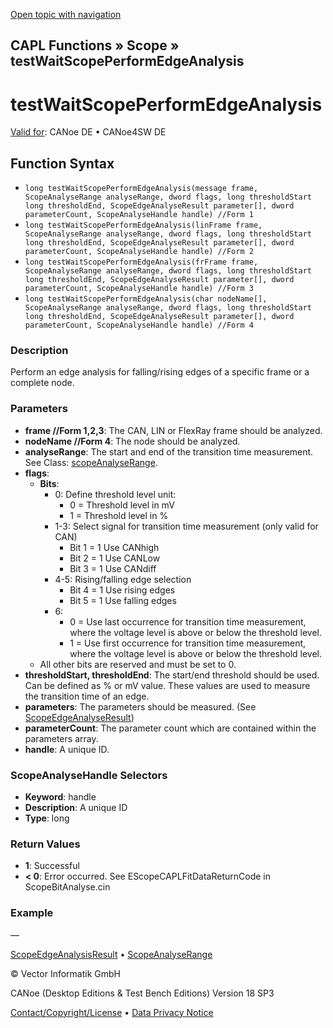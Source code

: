 [Open topic with navigation](../../../../../CANoeDEFamily.htm#Topics/CAPLFunctions/Test/Functions/CAPLfunctionTestWaitScopePerformEdgeAnalysis.md)

## CAPL Functions » Scope » testWaitScopePerformEdgeAnalysis

# testWaitScopePerformEdgeAnalysis

[Valid for](../../../Shared/FeatureAvailability.md):  CANoe DE • CANoe4SW DE

## Function Syntax

- `long testWaitScopePerformEdgeAnalysis(message frame, ScopeAnalyseRange analyseRange, dword flags, long thresholdStart long thresholdEnd, ScopeEdgeAnalyseResult parameter[], dword parameterCount, ScopeAnalyseHandle handle) //Form 1`
- `long testWaitScopePerformEdgeAnalysis(linFrame frame, ScopeAnalyseRange analyseRange, dword flags, long thresholdStart long thresholdEnd, ScopeEdgeAnalyseResult parameter[], dword parameterCount, ScopeAnalyseHandle handle) //Form 2`
- `long testWaitScopePerformEdgeAnalysis(frFrame frame, ScopeAnalyseRange analyseRange, dword flags, long thresholdStart long thresholdEnd, ScopeEdgeAnalyseResult parameter[], dword parameterCount, ScopeAnalyseHandle handle) //Form 3`
- `long testWaitScopePerformEdgeAnalysis(char nodeName[], ScopeAnalyseRange analyseRange, dword flags, long thresholdStart long thresholdEnd, ScopeEdgeAnalyseResult parameter[], dword parameterCount, ScopeAnalyseHandle handle) //Form 4`

### Description

Perform an edge analysis for falling/rising edges of a specific frame or a complete node.

### Parameters

- **frame //Form 1,2,3**: The CAN, LIN or FlexRay frame should be analyzed.
- **nodeName //Form 4**: The node should be analyzed.
- **analyseRange**: The start and end of the transition time measurement. See Class: [scopeAnalyseRange](../../Scope/Classes/CAPLfunctionScopeAnalyseRange.md).
- **flags**:
  - **Bits**:
    - 0: Define threshold level unit:
      - 0 = Threshold level in mV
      - 1 = Threshold level in %
    - 1-3: Select signal for transition time measurement (only valid for CAN)
      - Bit 1 = 1 Use CANhigh
      - Bit 2 = 1 Use CANLow
      - Bit 3 = 1 Use CANdiff
    - 4-5: Rising/falling edge selection
      - Bit 4 = 1 Use rising edges
      - Bit 5 = 1 Use falling edges
    - 6:
      - 0 = Use last occurrence for transition time measurement, where the voltage level is above or below the threshold level.
      - 1 = Use first occurrence for transition time measurement, where the voltage level is above or below the threshold level.
  - All other bits are reserved and must be set to 0.
- **thresholdStart, thresholdEnd**: The start/end threshold should be used. Can be defined as % or mV value. These values are used to measure the transition time of an edge.
- **parameters**: The parameters should be measured. (See [ScopeEdgeAnalyseResult](../../Scope/Classes/CAPLfunctionScopeEdgeAnalysisResult.md))
- **parameterCount**: The parameter count which are contained within the parameters array.
- **handle**: A unique ID.

### ScopeAnalyseHandle Selectors

- **Keyword**: handle
- **Description**: A unique ID
- **Type**: long

### Return Values

- **1**: Successful
- **< 0**: Error occurred. See EScopeCAPLFitDataReturnCode in ScopeBitAnalyse.cin

### Example

—

[ScopeEdgeAnalysisResult](../../Scope/Classes/CAPLfunctionScopeEdgeAnalysisResult.md) • [ScopeAnalyseRange](../../Scope/Classes/CAPLfunctionScopeAnalyseRange.md)

© Vector Informatik GmbH

CANoe (Desktop Editions & Test Bench Editions) Version 18 SP3

[Contact/Copyright/License](../../../Shared/ContactCopyrightLicense.md) • [Data Privacy Notice](https://www.vector.com/int/en/company/get-info/privacy-policy/)
